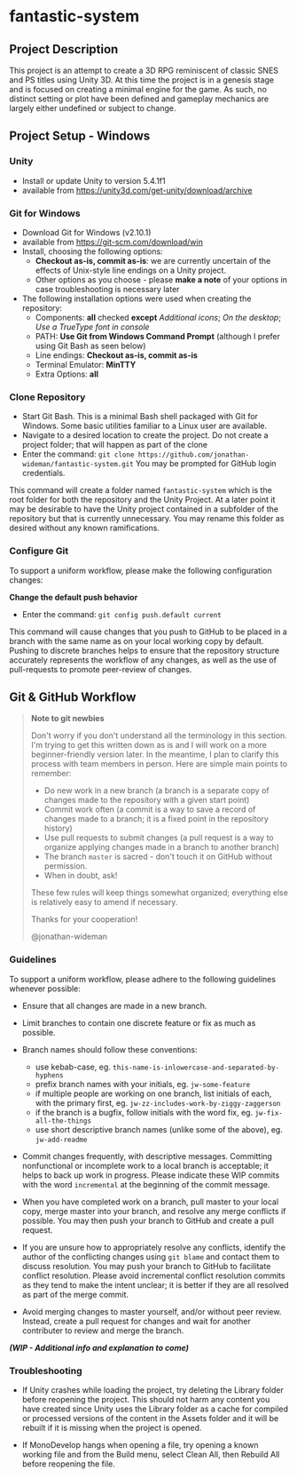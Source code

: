 # fantastic-system


## Project Description

This project is an attempt to create a 3D RPG reminiscent of classic SNES and PS titles using Unity 3D.
At this time the project is in a genesis stage and is focused on creating a minimal engine for the game.
As such, no distinct setting or plot have been defined and gameplay mechanics are largely either undefined or subject to change. 


## Project Setup - Windows

### Unity

- Install or update Unity to version 5.4.1f1
- available from https://unity3d.com/get-unity/download/archive

### Git for Windows

- Download Git for Windows (v2.10.1)
- available from https://git-scm.com/download/win
- Install, choosing the following options:
  - **Checkout as-is, commit as-is**: we are currently uncertain of the effects of Unix-style line endings on a Unity project.
  - Other options as you choose - please **make a note** of your options in case troubleshooting is necessary later
- The following installation options were used when creating the repository:
  - Components: **all** checked **except** *Additional icons*; *On the desktop*; *Use a TrueType font in console*
  - PATH: **Use Git from Windows Command Prompt** (although I prefer using Git Bash as seen below)
  - Line endings: **Checkout as-is, commit as-is**
  - Terminal Emulator: **MinTTY**
  - Extra Options: **all**
  
### Clone Repository

- Start Git Bash. This is a minimal Bash shell packaged with Git for Windows. Some basic utilities familiar to a Linux user are available.
- Navigate to a desired location to create the project. Do not create a project folder; that will happen as part of the clone
- Enter the command: `git clone https://github.com/jonathan-wideman/fantastic-system.git` You may be prompted for GitHub login credentials.

This command will create a folder named `fantastic-system` which is the root folder for both the repository and the Unity Project.
At a later point it may be desirable to have the Unity project contained in a subfolder of the repository but that is currently unnecessary.
You may rename this folder as desired without any known ramifications.

### Configure Git

To support a uniform workflow, please make the following configuration changes:

**Change the default push behavior**

- Enter the command: `git config push.default current`

This command will cause changes that you push to GitHub to be placed in a branch with the same name as on your local working copy by default.
Pushing to discrete branches helps to ensure that the repository structure accurately represents the workflow of any changes, as well as the use of pull-requests to promote peer-review of changes.


## Git & GitHub Workflow

> **Note to git newbies**
>
> Don't worry if you don't understand all the terminology in this section.
> I'm trying to get this written down as is and I will work on a more beginner-friendly version later.
> In the meantime, I plan to clarify this process with team members in person.
> Here are simple main points to remember:
> - Do new work in a new branch (a branch is a separate copy of changes made to the repository with a given start point)
> - Commit work often (a commit is a way to save a record of changes made to a branch; it is a fixed point in the repository history)
> - Use pull requests to submit changes (a pull request is a way to organize applying changes made in a branch to another branch)
> - The branch `master` is sacred - don't touch it on GitHub without permission.
> - When in doubt, ask!
>
> These few rules will keep things somewhat organized; everything else is relatively easy to amend if necessary.
>
> Thanks for your cooperation!
>
> @jonathan-wideman

### Guidelines

To support a uniform workflow, please adhere to the following guidelines whenever possible:

- Ensure that all changes are made in a new branch.

- Limit branches to contain one discrete feature or fix as much as possible.

- Branch names should follow these conventions:
  - use kebab-case, eg. `this-name-is-inlowercase-and-separated-by-hyphens`
  - prefix branch names with your initials, eg. `jw-some-feature`
  - if multiple people are working on one branch, list initials of each, with the primary first, eg. `jw-zz-includes-work-by-ziggy-zaggerson`
  - if the branch is a bugfix, follow initials with the word fix, eg. `jw-fix-all-the-things`
  - use short descriptive branch names (unlike some of the above), eg. `jw-add-readme`

- Commit changes frequently, with descriptive messages.
Committing nonfunctional or incomplete work to a local branch is acceptable; it helps to back up work in progress.
Please indicate these WIP commits with the word `incremental` at the beginning of the commit message.

- When you have completed work on a branch, pull master to your local copy, merge master into your branch, and resolve any merge conflicts if possible.
You may then push your branch to GitHub and create a pull request.

- If you are unsure how to appropriately resolve any conflicts, identify the author of the conflicting changes using `git blame` and contact them to discuss resolution.
You may push your branch to GitHub to facilitate conflict resolution.
Please avoid incremental conflict resolution commits as they tend to make the intent unclear; it is better if they are all resolved as part of the merge commit.

- Avoid merging changes to master yourself, and/or without peer review.
Instead, create a pull request for changes and wait for another contributer to review and merge the branch.

_**(WIP - Additional info and explanation to come)**_

### Troubleshooting

- If Unity crashes while loading the project, try deleting the Library folder before reopening the project. This should not harm any content you have created since Unity uses the Library folder as a cache for compiled or processed versions of the content in the Assets folder and it will be rebuilt if it is missing when the project is opened.

- If MonoDevelop hangs when opening a file, try opening a known working file and from the Build menu, select Clean All, then Rebuild All before reopening the file.
